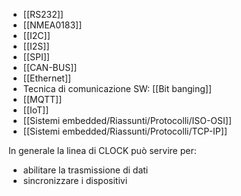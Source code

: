 - [[RS232]]
- [[NMEA0183]]
- [[I2C]]
- [[I2S]]
- [[SPI]]
- [[CAN-BUS]]
- [[Ethernet]]
- Tecnica di comunicazione SW: [[Bit banging]]
- [[MQTT]]
- [[IoT]]
- [[Sistemi embedded/Riassunti/Protocolli/ISO-OSI]]
- [[Sistemi embedded/Riassunti/Protocolli/TCP-IP]]

In generale la linea di CLOCK  può servire per:
* abilitare la trasmissione di dati
* sincronizzare i dispositivi


